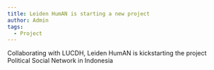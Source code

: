 ```yaml
---
title: Leiden HumAN is starting a new project
author: Admin
tags:
  - Project
---
```


Collaborating with LUCDH, Leiden HumAN is kickstarting the project Political Social Network in Indonesia
